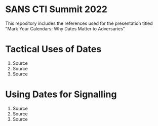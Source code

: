 # SANS CTI Summit 2022
This repository includes the references used for the presentation titled "Mark Your Calendars: Why Dates Matter to Adversaries"

# Tactical Uses of Dates
1. Source
2. Source
3. Source 

# Using Dates for Signalling
1. Source
2. Source
3. Source 

